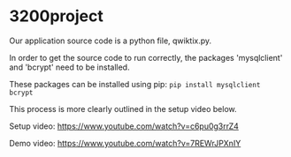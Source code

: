 # 3200project

Our application source code is a python file, qwiktix.py.

In order to get the source code to run correctly, the packages 'mysqlclient' and 'bcrypt' need to be
installed.

These packages can be installed using pip:
`pip install mysqlclient bcrypt`

This process is more clearly outlined in the setup video below.

Setup video: https://www.youtube.com/watch?v=c6pu0g3rrZ4

Demo video: https://www.youtube.com/watch?v=7REWrJPXnIY
